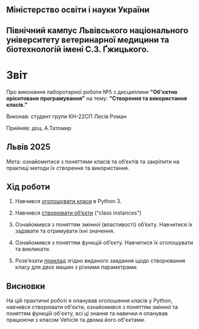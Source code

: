 ## Міністерство освіти і науки України

## Північний кампус Львівського національного університету ветеринарної медицини та біотехнологій імені С.З. Ґжицького.

# Звіт
Про виконання лаборотарної роботи №5 з дисциплини **"Об'єктно орієнтоване програмування"** на тему: **"Створення та використання класів."**

Виконав: студент групи КН-22СП Лесів Роман 

Прийняв: доц. А.Татомир
## Львів 2025

Мета: ознайомитися з поняттями класів та об’єктів та закріпити
на практиці методи їх створення та використання.



## Хід роботи

1. Навчився [оголошувати класи](https://docs.python.org/uk/3.13/tutorial/classes.html) в Python 3.

2. Навчився [створювати об’єкти](https://docs.python.org/uk/3.13/tutorial/classes.html#class-objects) (“class instances”)

3. Ознайомився з поняттям змінної (властивості) обʼєкту. Навчитися їх
задавати та отримувати їхні значення.

4.  Ознайомився з поняттям функцій об’єкту. Навчитися їх оголошувати
та викликати.

5. Розв’язати [приклад](classes-and-objects.py) згідно виданого завдання щодо створювання класу для двох машин з різними параметрами.

## Висновки  
На цій практичні роботі я опанував оголошення класів у Python, навчився створювати об'єкти, ознайомився з поняттям змінної та поняттям функцій об'єкту, всі ці знання та навички я опанував працюючи з класом Vehicle та двома його об'єктами.